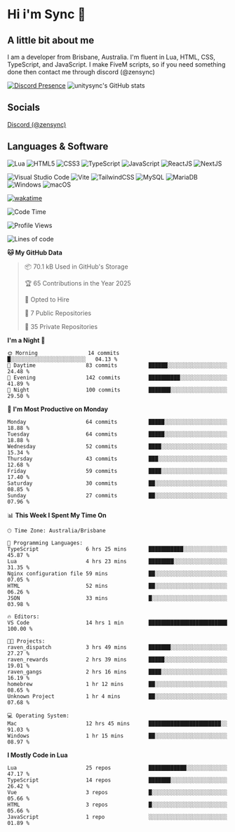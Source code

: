 # Hi i'm Sync 👋

## A little bit about me
I am a developer from Brisbane, Australia. I'm fluent in Lua, HTML, CSS, TypeScript, and JavaScript. I make FiveM scripts, so if you need something done then contact me through discord (@zensync)

[![Discord Presence](https://lanyard.cnrad.dev/api/265742868587479050)](https://discord.com/users/265742868587479050)
![unitysync's GitHub stats](https://github-readme-stats.vercel.app/api?username=unitysync&show_icons=true&theme=ambient_gradient)

## Socials
<p><a href="https://discord.com/users/265742868587479050">Discord (@zensync)</a></p>

## Languages & Software
![Lua](https://img.shields.io/badge/lua-%232C2D72.svg?style=for-the-badge&logo=lua&logoColor=white) ![HTML5](https://img.shields.io/badge/html5-%23E34F26.svg?style=for-the-badge&logo=html5&logoColor=white) ![CSS3](https://img.shields.io/badge/css3-%231572B6.svg?style=for-the-badge&logo=css3&logoColor=white) ![TypeScript](https://img.shields.io/badge/TypeScript-3178C6?logo=typescript&logoColor=fff&style=for-the-badge) ![JavaScript](https://img.shields.io/badge/javascript-%23323330.svg?style=for-the-badge&logo=javascript&logoColor=%23F7DF1E) ![ReactJS](https://shields.io/badge/react-black?logo=react&style=for-the-badge) ![NextJS](https://img.shields.io/badge/next.js-000000?style=for-the-badge&logo=nextdotjs&logoColor=white)

![Visual Studio Code](https://custom-icon-badges.demolab.com/badge/Visual%20Studio%20Code-0078d7.svg?logo=vsc&logoColor=white&style=for-the-badge) ![Vite](https://img.shields.io/badge/Vite-646CFF?style=for-the-badge&logo=Vite&logoColor=white) ![TailwindCSS](https://img.shields.io/badge/tailwindcss-%2338B2AC.svg?style=for-the-badge&logo=tailwind-css&logoColor=white) ![MySQL](https://img.shields.io/badge/MySQL-4479A1?style=for-the-badge&logo=mysql&logoColor=white) ![MariaDB](https://img.shields.io/badge/MariaDB-003545?style=for-the-badge&logo=mariadb&logoColor=white) ![Windows](https://custom-icon-badges.demolab.com/badge/Windows-0078D6?logo=windows11&logoColor=white&style=for-the-badge) ![macOS](https://img.shields.io/badge/macOS-000000?logo=apple&logoColor=F0F0F0&style=for-the-badge)

[![wakatime](https://wakatime.com/badge/user/018c590e-972a-4f9d-bbc0-f77a1b8e8227.svg?style=for-the-badge)](https://wakatime.com/@unitysync)

<!--START_SECTION:waka-->
![Code Time](http://img.shields.io/badge/Code%20Time-341%20hrs%2026%20mins-blue)

![Profile Views](http://img.shields.io/badge/Profile%20Views-85-blue)

![Lines of code](https://img.shields.io/badge/From%20Hello%20World%20I%27ve%20Written-364.3%20thousand%20lines%20of%20code-blue)

**🐱 My GitHub Data** 

> 📦 70.1 kB Used in GitHub's Storage 
 > 
> 🏆 65 Contributions in the Year 2025
 > 
> 💼 Opted to Hire
 > 
> 📜 7 Public Repositories 
 > 
> 🔑 35 Private Repositories 
 > 
**I'm a Night 🦉** 

```text
🌞 Morning                14 commits          █░░░░░░░░░░░░░░░░░░░░░░░░   04.13 % 
🌆 Daytime                83 commits          ██████░░░░░░░░░░░░░░░░░░░   24.48 % 
🌃 Evening                142 commits         ██████████░░░░░░░░░░░░░░░   41.89 % 
🌙 Night                  100 commits         ███████░░░░░░░░░░░░░░░░░░   29.50 % 
```
📅 **I'm Most Productive on Monday** 

```text
Monday                   64 commits          █████░░░░░░░░░░░░░░░░░░░░   18.88 % 
Tuesday                  64 commits          █████░░░░░░░░░░░░░░░░░░░░   18.88 % 
Wednesday                52 commits          ████░░░░░░░░░░░░░░░░░░░░░   15.34 % 
Thursday                 43 commits          ███░░░░░░░░░░░░░░░░░░░░░░   12.68 % 
Friday                   59 commits          ████░░░░░░░░░░░░░░░░░░░░░   17.40 % 
Saturday                 30 commits          ██░░░░░░░░░░░░░░░░░░░░░░░   08.85 % 
Sunday                   27 commits          ██░░░░░░░░░░░░░░░░░░░░░░░   07.96 % 
```


📊 **This Week I Spent My Time On** 

```text
🕑︎ Time Zone: Australia/Brisbane

💬 Programming Languages: 
TypeScript               6 hrs 25 mins       ███████████░░░░░░░░░░░░░░   45.87 % 
Lua                      4 hrs 23 mins       ████████░░░░░░░░░░░░░░░░░   31.35 % 
Nginx configuration file 59 mins             ██░░░░░░░░░░░░░░░░░░░░░░░   07.05 % 
HTML                     52 mins             ██░░░░░░░░░░░░░░░░░░░░░░░   06.26 % 
JSON                     33 mins             █░░░░░░░░░░░░░░░░░░░░░░░░   03.98 % 

🔥 Editors: 
VS Code                  14 hrs 1 min        █████████████████████████   100.00 % 

🐱‍💻 Projects: 
raven_dispatch           3 hrs 49 mins       ███████░░░░░░░░░░░░░░░░░░   27.27 % 
raven_rewards            2 hrs 39 mins       █████░░░░░░░░░░░░░░░░░░░░   19.01 % 
raven_gangs              2 hrs 16 mins       ████░░░░░░░░░░░░░░░░░░░░░   16.19 % 
homebrew                 1 hr 12 mins        ██░░░░░░░░░░░░░░░░░░░░░░░   08.65 % 
Unknown Project          1 hr 4 mins         ██░░░░░░░░░░░░░░░░░░░░░░░   07.68 % 

💻 Operating System: 
Mac                      12 hrs 45 mins      ███████████████████████░░   91.03 % 
Windows                  1 hr 15 mins        ██░░░░░░░░░░░░░░░░░░░░░░░   08.97 % 
```

**I Mostly Code in Lua** 

```text
Lua                      25 repos            ████████████░░░░░░░░░░░░░   47.17 % 
TypeScript               14 repos            ███████░░░░░░░░░░░░░░░░░░   26.42 % 
Vue                      3 repos             █░░░░░░░░░░░░░░░░░░░░░░░░   05.66 % 
HTML                     3 repos             █░░░░░░░░░░░░░░░░░░░░░░░░   05.66 % 
JavaScript               1 repo              ░░░░░░░░░░░░░░░░░░░░░░░░░   01.89 % 
```




<!--END_SECTION:waka-->
